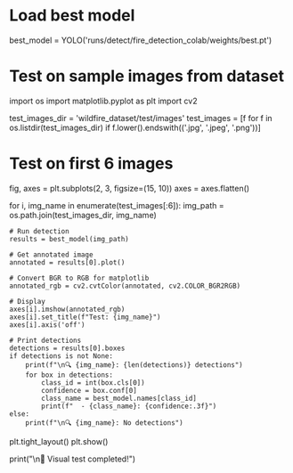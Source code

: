 # Load best model
best_model = YOLO('runs/detect/fire_detection_colab/weights/best.pt')

# Test on sample images from dataset
import os
import matplotlib.pyplot as plt
import cv2

test_images_dir = 'wildfire_dataset/test/images'
test_images = [f for f in os.listdir(test_images_dir) if f.lower().endswith(('.jpg', '.jpeg', '.png'))]

# Test on first 6 images
fig, axes = plt.subplots(2, 3, figsize=(15, 10))
axes = axes.flatten()

for i, img_name in enumerate(test_images[:6]):
    img_path = os.path.join(test_images_dir, img_name)
    
    # Run detection
    results = best_model(img_path)
    
    # Get annotated image
    annotated = results[0].plot()
    
    # Convert BGR to RGB for matplotlib
    annotated_rgb = cv2.cvtColor(annotated, cv2.COLOR_BGR2RGB)
    
    # Display
    axes[i].imshow(annotated_rgb)
    axes[i].set_title(f"Test: {img_name}")
    axes[i].axis('off')
    
    # Print detections
    detections = results[0].boxes
    if detections is not None:
        print(f"\n🔍 {img_name}: {len(detections)} detections")
        for box in detections:
            class_id = int(box.cls[0])
            confidence = box.conf[0]
            class_name = best_model.names[class_id]
            print(f"  - {class_name}: {confidence:.3f}")
    else:
        print(f"\n🔍 {img_name}: No detections")

plt.tight_layout()
plt.show()

print("\n🎉 Visual test completed!")